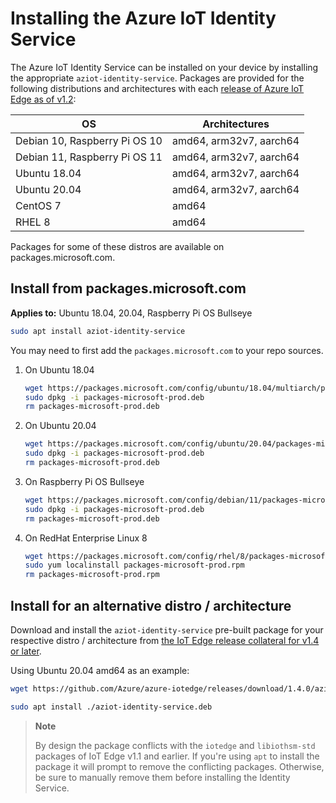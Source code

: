 # Installing the Azure IoT Identity Service

The Azure IoT Identity Service can be installed on your device by installing the appropriate `aziot-identity-service`. Packages are provided for the following distributions and architectures with each [release of Azure IoT Edge as of v1.2](https://github.com/Azure/azure-iotedge/releases):

<table>
<thead>
<tr>
<th>OS</th>
<th>Architectures</th>
</tr>
</thead>
<tbody>
<tr>
<td>Debian 10, Raspberry Pi OS 10</td>
<td>amd64, arm32v7, aarch64</td>
</tr>
<tr>
<td>Debian 11, Raspberry Pi OS 11</td>
<td>amd64, arm32v7, aarch64</td>
</tr>
<tr>
<td>Ubuntu 18.04</td>
<td>amd64, arm32v7, aarch64</td>
</tr>
<tr>
<td>Ubuntu 20.04</td>
<td>amd64, arm32v7, aarch64</td>
</tr>
<tr>
<td>CentOS 7</td>
<td>amd64</td>
</tr>
<tr>
<td>RHEL 8</td>
<td>amd64</td>
</tr>
</tbody>
</table>

Packages for some of these distros are available on packages.microsoft.com. 

## Install from packages.microsoft.com
**Applies to:** Ubuntu 18.04, 20.04, Raspberry Pi OS Bullseye

```bash
sudo apt install aziot-identity-service
```

You may need to first add the `packages.microsoft.com` to your repo sources.

1. On Ubuntu 18.04

    ```bash
    wget https://packages.microsoft.com/config/ubuntu/18.04/multiarch/packages-microsoft-prod.deb -O packages-microsoft-prod.deb
    sudo dpkg -i packages-microsoft-prod.deb
    rm packages-microsoft-prod.deb
    ```


2. On Ubuntu 20.04

    ```bash
    wget https://packages.microsoft.com/config/ubuntu/20.04/packages-microsoft-prod.deb -O packages-microsoft-prod.deb
    sudo dpkg -i packages-microsoft-prod.deb
    rm packages-microsoft-prod.deb
    ```

3. On Raspberry Pi OS Bullseye

    ```bash
    wget https://packages.microsoft.com/config/debian/11/packages-microsoft-prod.deb -O packages-microsoft-prod.deb
    sudo dpkg -i packages-microsoft-prod.deb
    rm packages-microsoft-prod.deb
    ```

4. On RedHat Enterprise Linux 8

    ```bash
    wget https://packages.microsoft.com/config/rhel/8/packages-microsoft-prod.rpm -O packages-microsoft-prod.rpm
    sudo yum localinstall packages-microsoft-prod.rpm
    rm packages-microsoft-prod.rpm
    ```

## Install for an alternative distro / architecture

Download and install the `aziot-identity-service` pre-built package for your respective distro / architecture from [the IoT Edge release collateral for v1.4 or later](https://github.com/Azure/azure-iotedge/releases/tag/1.4.0).

Using Ubuntu 20.04 amd64 as an example:

```bash
wget https://github.com/Azure/azure-iotedge/releases/download/1.4.0/aziot-identity-service_1.4.0-1_ubuntu20.04_amd64.deb -o aziot-identity-service.deb

sudo apt install ./aziot-identity-service.deb
```

> **Note**
>
> By design the package conflicts with the `iotedge` and `libiothsm-std` packages of IoT Edge v1.1 and earlier. If you're using `apt` to install the package it will prompt to remove the conflicting packages.  Otherwise, be sure to manually remove them before installing the Identity Service.
